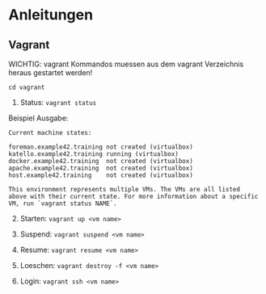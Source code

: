 # Anleitungen

## Vagrant

WICHTIG: vagrant Kommandos muessen aus dem vagrant Verzeichnis heraus gestartet werden!

    cd vagrant

1. Status: `vagrant status`

Beispiel Ausgabe:

    Current machine states:

    foreman.example42.training not created (virtualbox)
    katello.example42.training running (virtualbox)
    docker.example42.training  not created (virtualbox)
    apache.example42.training  not created (virtualbox)
    host.example42.training    not created (virtualbox)

    This environment represents multiple VMs. The VMs are all listed
    above with their current state. For more information about a specific
    VM, run `vagrant status NAME`.

2. Starten: `vagrant up <vm name>`

3. Suspend: `vagrant suspend <vm name>`

4. Resume: `vagrant resume <vm name>`

5. Loeschen: `vagrant destroy -f <vm name>`

6. Login: `vagrant ssh <vm name>`



